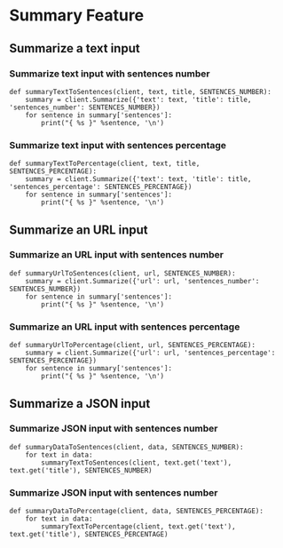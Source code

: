 # Summary Feature

## Summarize a text input

### Summarize text input with sentences number
```
def summaryTextToSentences(client, text, title, SENTENCES_NUMBER):
    summary = client.Summarize({'text': text, 'title': title, 'sentences_number': SENTENCES_NUMBER})
    for sentence in summary['sentences']:
        print("{ %s }" %sentence, '\n')
```
### Summarize text input with sentences percentage
```
def summaryTextToPercentage(client, text, title, SENTENCES_PERCENTAGE):
    summary = client.Summarize({'text': text, 'title': title, 'sentences_percentage': SENTENCES_PERCENTAGE})
    for sentence in summary['sentences']:
        print("{ %s }" %sentence, '\n')
```
## Summarize an URL input

### Summarize an URL input with sentences number
```
def summaryUrlToSentences(client, url, SENTENCES_NUMBER):
    summary = client.Summarize({'url': url, 'sentences_number': SENTENCES_NUMBER})
    for sentence in summary['sentences']:
        print("{ %s }" %sentence, '\n')
```
### Summarize an URL input with sentences percentage
```
def summaryUrlToPercentage(client, url, SENTENCES_PERCENTAGE):
    summary = client.Summarize({'url': url, 'sentences_percentage': SENTENCES_PERCENTAGE})
    for sentence in summary['sentences']:
        print("{ %s }" %sentence, '\n')
```
## Summarize a JSON input

### Summarize JSON input with sentences number
```
def summaryDataToSentences(client, data, SENTENCES_NUMBER):
    for text in data:
        summaryTextToSentences(client, text.get('text'), text.get('title'), SENTENCES_NUMBER)
```        
### Summarize JSON input with sentences number
```
def summaryDataToPercentage(client, data, SENTENCES_PERCENTAGE):
    for text in data:
        summaryTextToPercentage(client, text.get('text'), text.get('title'), SENTENCES_PERCENTAGE)
```